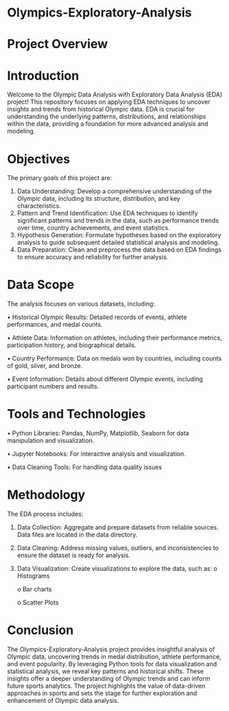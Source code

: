 # Olympics-Exploratory-Analysis

# Project Overview

# Introduction
Welcome to the Olympic Data Analysis with Exploratory Data Analysis (EDA) project! This repository focuses on applying EDA techniques to uncover insights and trends from historical Olympic data. EDA is crucial for understanding the underlying patterns, distributions, and relationships within the data, providing a foundation for more advanced analysis and modeling.

# Objectives

The primary goals of this project are:
   1.	Data Understanding: Develop a comprehensive understanding of the Olympic data, including its structure, distribution, 
       and key characteristics.
   2.	Pattern and Trend Identification: Use EDA techniques to identify significant patterns and trends in the data, such as 
       performance trends over time, country achievements, and event statistics.
   3.	Hypothesis Generation: Formulate hypotheses based on the exploratory analysis to guide subsequent detailed statistical 
       analysis and modeling.
   4.	Data Preparation: Clean and preprocess the data based on EDA findings to ensure accuracy and reliability for further 
       analysis.

# Data Scope

The analysis focuses on various datasets, including:

•	Historical Olympic Results: Detailed records of events, athlete performances, and medal counts.

•	Athlete Data: Information on athletes, including their performance metrics, participation history, and biographical 
   details.
   
•	Country Performance: Data on medals won by countries, including counts of gold, silver, and bronze.

•	Event Information: Details about different Olympic events, including participant numbers and results.


# Tools and Technologies

•	Python Libraries: Pandas, NumPy, Matplotlib, Seaborn for data manipulation and visualization.

•	Jupyter Notebooks: For interactive analysis and visualization.

•	Data Cleaning Tools: For handling data quality issues

# Methodology

The EDA process includes:
1.	Data Collection: Aggregate and prepare datasets from reliable sources. Data files are located in the data directory.
2.	Data Cleaning: Address missing values, outliers, and inconsistencies to ensure the dataset is ready for analysis.
3.	Data Visualization: Create visualizations to explore the data, such as:
     o	Histograms
  	
     o	Bar charts
  	
     o	Scatter Plots

# Conclusion

The Olympics-Exploratory-Analysis project provides insightful analysis of Olympic data, uncovering trends in medal distribution, athlete performance, and event popularity. By leveraging Python tools for data visualization and statistical analysis, we reveal key patterns and historical shifts. These insights offer a deeper understanding of Olympic trends and can inform future sports analytics. The project highlights the value of data-driven approaches in sports and sets the stage for further exploration and enhancement of Olympic data analysis.

